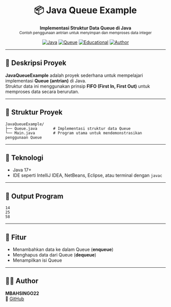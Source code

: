 <h1 align="center">📦 Java Queue Example</h1>
<p align="center">
  <b>Implementasi Struktur Data Queue di Java</b><br>
  <sub>Contoh penggunaan antrian untuk menyimpan dan memproses data integer</sub>
</p>

<div align="center">

[![Java](https://img.shields.io/badge/Java-17-red?logo=oracle)](https://www.oracle.com/java/)
[![Queue](https://img.shields.io/badge/Structure-Queue-orange)]()
[![Educational](https://img.shields.io/badge/Type-Data%20Structure-blue)]()
[![Author](https://img.shields.io/badge/Author-MBAHSINGO22-brightgreen)](https://github.com/MBAHSINGO22)

</div>

---

## 📖 Deskripsi Proyek

**JavaQueueExample** adalah proyek sederhana untuk mempelajari implementasi **Queue (antrian)** di Java.  
Struktur data ini menggunakan prinsip **FIFO (First In, First Out)** untuk memproses data secara berurutan.

---

## 📂 Struktur Proyek

```
JavaQueueExample/
├── Queue.java       # Implementasi struktur data Queue
└── Main.java        # Program utama untuk mendemonstrasikan penggunaan Queue
```

---

## 🧰 Teknologi

- Java 17+
- IDE seperti IntelliJ IDEA, NetBeans, Eclipse, atau terminal dengan `javac`
---

## 📌 Output Program

```
14
25
58
```

---

## 🧠 Fitur

- Menambahkan data ke dalam Queue (**enqueue**)
- Menghapus data dari Queue (**dequeue**)
- Menampilkan isi Queue

---

## 👨‍💻 Author

**MBAHSINGO22**  
🔗 [GitHub](https://github.com/MBAHSINGO22)
